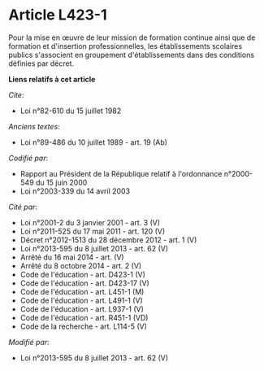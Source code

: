 # Article L423-1

Pour  la mise en œuvre de leur mission de formation continue ainsi que de  formation et d'insertion professionnelles, les
établissements scolaires  publics s'associent en groupement d'établissements dans des conditions  définies par décret.

**Liens relatifs à cet article**

_Cite_:

  - Loi n°82-610 du 15 juillet 1982

_Anciens textes_:

  - Loi n°89-486 du 10 juillet 1989 - art. 19 (Ab)

_Codifié par_:

  - Rapport au Président de la République relatif à l'ordonnance n°2000-549 du 15 juin 2000
  - Loi n°2003-339 du 14 avril 2003

_Cité par_:

  - Loi n°2001-2 du 3 janvier 2001 - art. 3 (V)
  - Loi n°2011-525 du 17 mai 2011 - art. 120 (V)
  - Décret n°2012-1513 du 28 décembre 2012 - art. 1 (V)
  - Loi n°2013-595 du 8 juillet 2013 - art. 62 (V)
  - Arrêté du 16 mai 2014 - art. (V)
  - Arrêté du 8 octobre 2014 - art. 2 (V)
  - Code de l'éducation - art. D423-1 (V)
  - Code de l'éducation - art. D423-17 (V)
  - Code de l'éducation - art. L451-1 (M)
  - Code de l'éducation - art. L491-1 (V)
  - Code de l'éducation - art. L937-1 (V)
  - Code de l'éducation - art. R451-1 (VD)
  - Code de la recherche - art. L114-5 (V)

_Modifié par_:

  - Loi n°2013-595 du 8 juillet 2013 - art. 62 (V)
